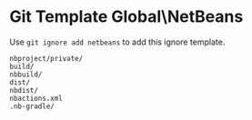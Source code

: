 Git Template Global\NetBeans
===

Use `git ignore add netbeans` to add this ignore template.

```
nbproject/private/
build/
nbbuild/
dist/
nbdist/
nbactions.xml
.nb-gradle/
```
